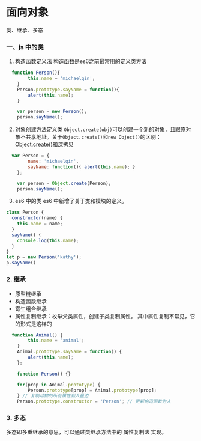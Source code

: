 # 面向对象
类、继承、多态
### 一、js 中的类
1. 构造函数定义法
构造函数是es6之前最常用的定义类方法
```javascript
  function Person(){
		this.name = 'michaelqin';
	}
	Person.prototype.sayName = function(){
		alert(this.name);
	}

	var person = new Person();
	person.sayName();
```
2. 对象创建方法定义类
`Object.create(obj)`可以创建一个新的对象，且跟原对象不共享地址。关于`Object.create()`和`new Object()`的区别：[Object.create()和深拷贝](https://www.cnblogs.com/zhilin/p/11402064.html)
```javascript
  var Person = {
		name: 'michaelqin',
		sayName: function(){ alert(this.name); }
	};

	var person = Object.create(Person);
	person.sayName();
```
3. es6 中的类
es6 中新增了关于类和模块的定义。
```javascript
class Person {
  constructor(name) {
    this.name = name;
  }
  sayName() {
    console.log(this.name);
  }
}
let p = new Person('kathy');
p.sayName()
```
### 2. 继承
- 原型链继承
- 构造函数继承
- 寄生组合继承
- 属性复制继承：枚举父类属性，创建子类复制属性。
其中属性复制不常见，它的形式是这样的
```javascript
  function Animal() {
		this.name = 'animal';
	}
	Animal.prototype.sayName = function() {
		alert(this.name);
	};

	function Person() {}

	for(prop in Animal.prototype) {
		Person.prototype[prop] = Animal.prototype[prop];
	} // 复制动物的所有属性到人量边
	Person.prototype.constructor = 'Person'; // 更新构造函数为人
```
### 3. 多态
多态即多重继承的意思，可以通过类继承方法中的 属性复制法 实现。

